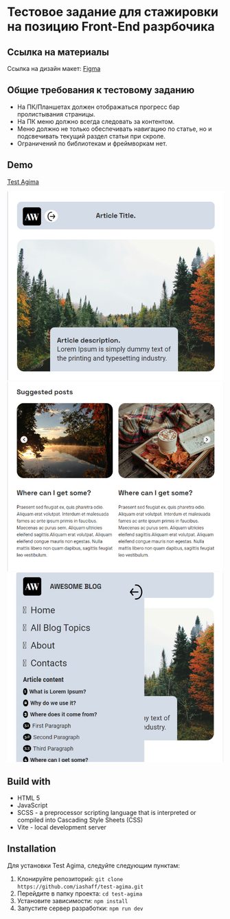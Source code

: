 # Тестовое задание для стажировки на позицию Front-End разрбочика

## Ссылка на материалы
Ссылка на дизайн макет: [Figma](https://www.figma.com/design/HAjPYOFL9NgR30kgYHmoOg/%D0%92%D0%B5%D1%80%D1%81%D1%82%D0%BA%D0%B0?node-id=0-1&t=1Zb1tbldoLiP4hAH-0)

## Общие требования к тестовому заданию
 - На ПК/Планшетах должен отображаться прогресс бар пролистывания страницы.
 - На ПК меню должно всегда следовать за контентом.
 - Меню должно не только обеспечивать навигацию по статье, но и подсвечивать текущий раздел статьи при скроле.
 - Ограничений по библиотекам и фреймворкам нет.

## Demo

[Test Agima](https://github.com/iashaff/test-agima.git)

![Top of the page](https://raw.githubusercontent.com/iashaff/Video-for-web/master/agima3.jpg)
![Middle of the page](https://raw.githubusercontent.com/iashaff/Video-for-web/master/agima2.jpg)
![Menu](https://raw.githubusercontent.com/iashaff/Video-for-web/master/agima1.jpg)


## Build with

- HTML 5
- JavaScript
- SCSS - a preprocessor scripting language that is interpreted or compiled into Cascading Style Sheets (CSS)
- Vite - local development server


## Installation

Для установки Test Agima, следуйте следующим пунктам:
1. Клонируйте репозиторий: `git clone https://github.com/iashaff/test-agima.git`
2. Перейдите в папку проекта: `cd test-agima`
3. Установите зависимости: `npm install`
4. Запустите сервер разработки: `npm run dev`